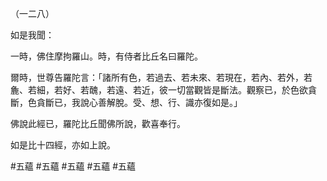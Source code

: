 （一二八）

如是我聞：

一時，佛住摩拘羅山。時，有侍者比丘名曰羅陀。

爾時，世尊告羅陀言：「諸所有色，若過去、若未來、若現在，若內、若外，若麁、若細，若好、若醜，若遠、若近，彼一切當觀皆是斷法。觀察已，於色欲貪斷，色貪斷已，我說心善解脫。受、想、行、識亦復如是。」

佛說此經已，羅陀比丘聞佛所說，歡喜奉行。

如是比十四經，亦如上說。



#五蘊
#五蘊
#五蘊
#五蘊
#五蘊
